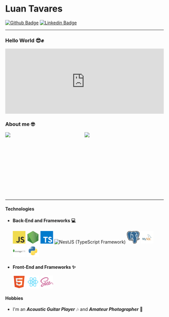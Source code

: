 # Luan Tavares

[![Github Badge](https://img.shields.io/badge/-GitHub-000?style=flat-square&logo=Github&logoColor=white&link=https://github.com/nicolaslima321)](https://github.com/luanstavares) [![Linkedin Badge](https://img.shields.io/badge/-LinkedIn-blue?style=flat-square&logo=Linkedin&logoColor=white&link=https://www.linkedin.com/in/nicolas-lima-98a0a1131/)](https://www.linkedin.com/in/luan-tavares-534774133/)

---

### Hello World :sunglasses::fist:

<div style="width:100%;height:0;padding-bottom:41%;position:relative;">
<iframe src="https://giphy.com/embed/3o7abooVPgeGpknXpu" width="100%" height="100%" style="position:absolute" frameBorder="0" class="giphy-embed" allowFullScreen></iframe>
</div>

### About me 🤓

<div align="center">
  <span style="display: flex;">
    <img style="flex-basis: 50%" src="https://github-readme-stats.vercel.app/api?username=luanstavares&count_private=true&show_icons=true&theme=dark" height="200px">
    <img style="flex-basis: 50%" src="https://github-readme-stats.vercel.app/api/top-langs/?username=luanstavares&hide=java,%20ruby,%20CSS,%20objective-c,%20html&show_icons=true&theme=dark&layout=compact" height="200px">
  </span>
</div>

---

#### Technologies

- #### **Back-End and Frameworks** :computer:

  <img alt="JavaScript" src="https://raw.githubusercontent.com/github/explore/80688e429a7d4ef2fca1e82350fe8e3517d3494d/topics/javascript/javascript.png" width="40px" height="40px" />
  <img alt="Pai de Todos" src="https://raw.githubusercontent.com/github/explore/80688e429a7d4ef2fca1e82350fe8e3517d3494d/topics/nodejs/nodejs.png" width="40px" height="40px" />
  <img alt="TypeScript" src="https://raw.githubusercontent.com/github/explore/80688e429a7d4ef2fca1e82350fe8e3517d3494d/topics/typescript/typescript.png" width="40px" height="40px" />
  <img alt="NestJS (TypeScript Framework)" src="https://camo.githubusercontent.com/5f54c0817521724a2deae8dedf0c280a589fd0aa9bffd7f19fa6254bb52e996a/68747470733a2f2f6e6573746a732e636f6d2f696d672f6c6f676f2d736d616c6c2e737667" width="40px" height="40px" />

  <img alt="PostgreSQL" src="https://raw.githubusercontent.com/github/explore/80688e429a7d4ef2fca1e82350fe8e3517d3494d/topics/postgresql/postgresql.png" width="40px" height="40px" />
  <img alt="MySQL" src="https://raw.githubusercontent.com/github/explore/80688e429a7d4ef2fca1e82350fe8e3517d3494d/topics/mysql/mysql.png" height="40px" />
  <img alt="MongoDB" src="https://raw.githubusercontent.com/github/explore/80688e429a7d4ef2fca1e82350fe8e3517d3494d/topics/mongodb/mongodb.png" height="40px" />

  <img alt="Python" src="https://raw.githubusercontent.com/github/explore/80688e429a7d4ef2fca1e82350fe8e3517d3494d/topics/python/python.png" width="40px" height="40px" />

- #### **Front-End and Frameworks** :sparkles:

  <img alt="HTML5" src="https://raw.githubusercontent.com/devicons/devicon/master/icons/html5/html5-original.svg" width="40px" height="40px" />
  <img alt="React" src="https://raw.githubusercontent.com/github/explore/80688e429a7d4ef2fca1e82350fe8e3517d3494d/topics/react/react.png" width="40px" height="40px" />
  <img alt="Sass" src="https://raw.githubusercontent.com/github/explore/80688e429a7d4ef2fca1e82350fe8e3517d3494d/topics/sass/sass.png" width="40px" height="40px" />

#### Hobbies

- I'm an **_Acoustic Guitar Player_** 🎶 and **_Amateur Photographer_** 📸
